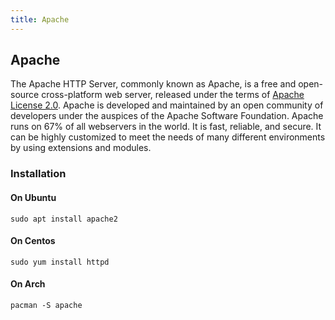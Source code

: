 ```yaml
---
title: Apache
---
```

## Apache

The Apache HTTP Server, commonly known as Apache, is a free and open-source cross-platform web server, released under the terms of [Apache License 2.0](https://en.wikipedia.org/wiki/Apache_License). Apache is developed and maintained by an open community of developers under the auspices of the Apache Software Foundation.
Apache runs on 67% of all webservers in the world. It is fast, reliable, and secure. It can be highly customized to meet the needs of many different environments by using extensions and modules.


### Installation

#### On Ubuntu
```
sudo apt install apache2
```
#### On Centos
```
sudo yum install httpd
````
#### On Arch
```
pacman -S apache
```
